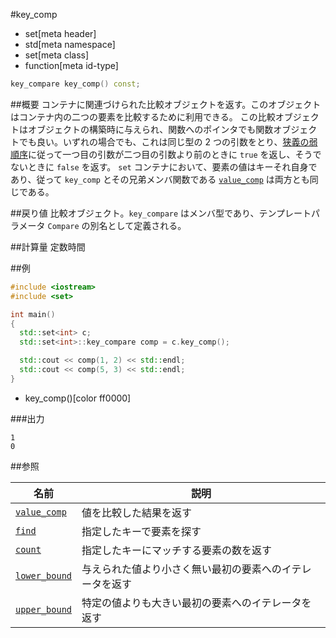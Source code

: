 #key_comp
* set[meta header]
* std[meta namespace]
* set[meta class]
* function[meta id-type]

```cpp
key_compare key_comp() const;
```

##概要
コンテナに関連づけられた比較オブジェクトを返す。このオブジェクトはコンテナ内の二つの要素を比較するために利用できる。 
この比較オブジェクトはオブジェクトの構築時に与えられ、関数へのポインタでも関数オブジェクトでも良い。いずれの場合でも、これは同じ型の 2 つの引数をとり、[狭義の弱順序](/reference/algorithm.md#strict-weak-ordering)に従って一つ目の引数が二つ目の引数より前のときに `true` を返し、そうでないときに `false` を返す。 
`set` コンテナにおいて、要素の値はキーそれ自身であり、従って `key_comp` とその兄弟メンバ関数である [`value_comp`](value_comp.md) は両方とも同じである。


##戻り値
比較オブジェクト。`key_compare` はメンバ型であり、テンプレートパラメータ `Compare` の別名として定義される。


##計算量
定数時間


##例
```cpp
#include <iostream>
#include <set>

int main()
{
  std::set<int> c;
  std::set<int>::key_compare comp = c.key_comp();

  std::cout << comp(1, 2) << std::endl;
  std::cout << comp(5, 3) << std::endl;
}
```
* key_comp()[color ff0000]

###出力
```
1
0
```

##参照

| 名前                              | 説明                                                     |
|-----------------------------------|----------------------------------------------------------|
| [`value_comp`](value_comp.md)   | 値を比較した結果を返す                                   |
| [`find`](find.md)               | 指定したキーで要素を探す                                 |
| [`count`](count.md)             | 指定したキーにマッチする要素の数を返す                   |
| [`lower_bound`](lower_bound.md) | 与えられた値より小さく無い最初の要素へのイテレータを返す |
| [`upper_bound`](upper_bound.md) | 特定の値よりも大きい最初の要素へのイテレータを返す       |
